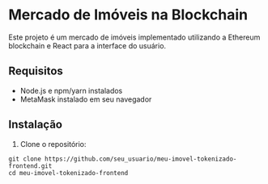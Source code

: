 # Mercado de Imóveis na Blockchain

Este projeto é um mercado de imóveis implementado utilizando a Ethereum blockchain e React para a interface do usuário.

## Requisitos

- Node.js e npm/yarn instalados
- MetaMask instalado em seu navegador

## Instalação

1. Clone o repositório:

```shell
git clone https://github.com/seu_usuario/meu-imovel-tokenizado-frontend.git
cd meu-imovel-tokenizado-frontend
```
